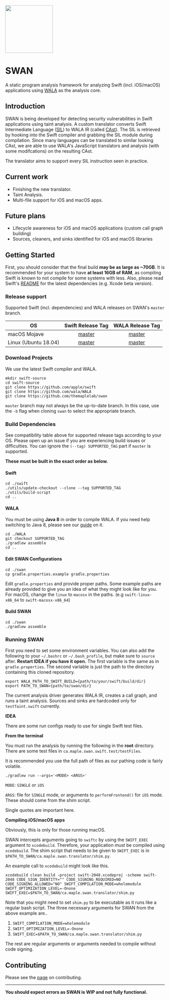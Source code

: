 
<img src="https://karimali.ca/resources/images/projects/swan.png" width="150">

# SWAN
A static program analysis framework for analyzing Swift (incl. iOS/macOS) applications using [WALA](https://github.com/wala/WALA) as the analysis core. 

## Introduction

SWAN is being developed for detecting security vulnerabilities in Swift applications using taint analysis. A custom translator converts Swift Intermediate Language ([SIL](https://github.com/apple/swift/blob/master/docs/SIL.rst)) to WALA IR (called [CAst](http://wala.sourceforge.net/javadocs/trunk/com/ibm/wala/cast/tree/package-summary.html)). The SIL is retrieved by hooking into the Swift compiler and grabbing the SIL module during compilation. Since many languages can be translated to similar looking CAst, we are able to use WALA's JavaScript translators and analysis (with some modifcations) on the resulting CAst.

The translator aims to support every SIL instruction seen in practice.

## Current work
- Finishing the new translator.
- Taint Analysis.
- Multi-file support for iOS and macOS apps.

## Future plans
- Lifecycle awareness for iOS and macOS applications (custom call graph building)
- Sources, cleaners, and sinks identified for iOS and macOS libraries

## Getting Started

First, you should consider that the final build **may be as large as ~70GB**. It is recommended for your system to have **at least 16GB of RAM**, as compiling Swift is known to not compile for some systems with less. Also, please read Swift's [README](https://github.com/apple/swift/blob/master/README.md) for the latest dependencies (e.g. Xcode beta version).

### Release support
Supported Swift (incl. dependencies) and WALA releases on SWAN's `master` branch. 

| OS | Swift Release Tag | WALA Release Tag | 
| -----------|:-------:|:-----:|
| macOS Mojave | [master](https://github.com/apple/swift/tree/master) | [master](https://github.com/wala/WALA/tree/master/) |
| Linux (Ubuntu 18.04) | [master](https://github.com/apple/swift/tree/master) | [master](https://github.com/wala/WALA/tree/master/) |

### Download Projects

We use the latest Swift compiler and WALA.
```
mkdir swift-source
cd swift-source
git clone https://github.com/apple/swift
git clone https://github.com/wala/WALA
git clone https://github.com/themaplelab/swan
```
`master` branch may not always be the up-to-date branch. In this case, use the `-b` flag when cloning `swan` to select the appropriate branch.

### Build Dependencies
See compatibility table above for supported release tags according to your OS. Please open up an issue if you are experiencing build issues or difficulties. You can ignore the `(--tag) SUPPORTED_TAG` part if `master` is supported.

**These must be built in the exact order as below.** 

#### Swift

```
cd ./swift
./utils/update-checkout --clone --tag SUPPORTED_TAG
./utils/build-script 
cd ..
```

#### WALA

You must be using **Java 8** in order to compile WALA. If you need help switching to Java 8, please see our [guide](https://github.com/themaplelab/swan/wiki/Switching-to-Java-8) on it.

```
cd ./WALA
git checkout SUPPORTED_TAG
./gradlew assemble
cd ..
```

#### Edit SWAN Configurations

```
cd ./swan
cp gradle.properties.example gradle.properties
```

Edit `gradle.properties` and provide proper paths. Some example paths are already provided to give you an idea of what they might look like for you. For macOS, change the `linux` to `macosx` in the paths. (e.g `swift-linux-x86_64` to `swift-macosx-x86_64`)


#### Build SWAN

```
cd ./swan
./gradlew assemble
```

### Running SWAN

First you need to set some environment variables. You can also add the following to your `~/.bashrc` or `~/.bash_profile`, but make sure to `source` after. **Restart IDEA if you have it open.** The first variable is the same as in `gradle.properties`. The second variable is just the path to the directory containing this cloned repository.

```
export WALA_PATH_TO_SWIFT_BUILD={path/to/your/swift/build/dir}
export PATH_TO_SWAN={path/to/swan/dir}
```

The current analysis driver generates WALA IR, creates a call graph, and runs a taint analysis. Sources and sinks are hardcoded only for `testTaint.swift` currently.

**IDEA**

There are some run configs ready to use for single Swift test files.
 
**From the terminal**

You must run the analysis by running the following in the **root** directory. There are some test files in `ca.maple.swan.swift.test/testFiles`.

It is recommended you use the full path of files as our pathing code is fairly volatile.
```
./gradlew run --args='<MODE> <ARGS>'
```
`MODE`: `SINGLE` or `iOS`

`ARGS`: file for `SINGLE` mode, or arguments to `performFrontend()` for `iOS` mode. These should come from the shim script.

Single quotes are important here.

**Compiling iOS/macOS apps**

Obviously, this is only for those running macOS.

SWAN intercepts arguments going to `swiftc` by using the `SWIFT_EXEC` argument to `xcodebuild`. Therefore, your application must be compiled using `xcodebuild`. The shim script that needs to be given to `SWIFT_EXEC` is in `$PATH_TO_SWAN/ca.maple.swan.translator/shim.py`. 

An example call to `xcodebuild` might look like this.
```
xcodebuild clean build -project swift-2048.xcodeproj -scheme swift-2048 CODE_SIGN_IDENTITY="" CODE_SIGNING_REQUIRED=NO CODE_SIGNING_ALLOWED="NO" SWIFT_COMPILATION_MODE=wholemodule SWIFT_OPTIMIZATION_LEVEL=-Onone SWIFT_EXEC=$PATH_TO_SWAN/ca.maple.swan.translator/shim.py
```
Note that you might need to set `shim.py` to be executable as it runs like a regular bash script. The three necessary arguments for SWAN from the above example are..
1. `SWIFT_COMPILATION_MODE=wholemodule`
2. `SWIFT_OPTIMIZATION_LEVEL=-Onone`
3. `SWIFT_EXEC=$PATH_TO_SWAN/ca.maple.swan.translator/shim.py`
                                        
The rest are regular arguments or arguments needed to compile without code signing.

## Contributing
Please see the [page](https://github.com/themaplelab/swan/wiki/Contributing) on contributing.

--------------------

**You should expect errors as SWAN is WIP and not fully functional.**
